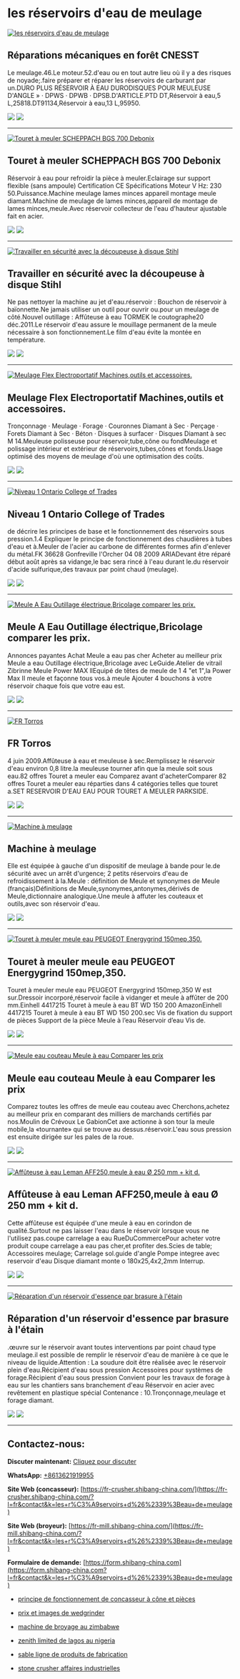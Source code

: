 # les réservoirs d&#39;eau de meulage

<a href="https://swt.shibang-china.com/?l=fr&img&k=les+r%C3%A9servoirs+d%26%2339%3Beau+de+meulage" target="_blank">![les réservoirs d&#39;eau de meulage](http://static.shibang-china.com/all-800x300/688.jpg)</a>

## Réparations mécaniques en forêt CNESST
Le meulage.46.Le moteur.52.d&#39;eau ou en tout autre lieu où il y a des risques de noyade;.faire préparer et réparer les réservoirs de carburant par un.DURO PLUS RÉSERVOIR À EAU DURODISQUES POUR MEULEUSE D&#39;ANGLE » &middot; DPWS &middot; DPWB &middot; DPSB.D&#39;ARTICLE.PTD DT,Réservoir à eau,5 L,25818.DT91134,Réservoir à eau,13 L,95950.


<a href="https://whatsapp.shibangsoft.com/WhatsApp.php" target="_blank" title="WhatsApp">![](http://static.shibang-china.com/icon/whatsapp.png)</a> <a href="https://swt.shibang-china.com/?l=fr&icon&k=les+r%C3%A9servoirs+d%26%2339%3Beau+de+meulage" target="_blank">![](http://static.shibang-china.com/icon/chat-fr.png)</a>

---

<a href="https://swt.shibang-china.com/?l=fr&img&k=les+r%C3%A9servoirs+d%26%2339%3Beau+de+meulage" target="_blank">![Touret à meuler SCHEPPACH BGS 700 Debonix](http://static.shibang-china.com/all-800x300/1103.jpg)</a>

## Touret à meuler SCHEPPACH BGS 700 Debonix
Réservoir à eau pour refroidir la pièce à meuler.Eclairage sur support flexible (sans ampoule) Certification CE Spécifications Moteur V Hz: 230 50.Puissance.Machine meulage lames minces appareil montage meule diamant.Machine de meulage de lames minces,appareil de montage de lames minces,meule.Avec réservoir collecteur de l&#39;eau d&#39;hauteur ajustable fait en acier.


<a href="https://whatsapp.shibangsoft.com/WhatsApp.php" target="_blank" title="WhatsApp">![](http://static.shibang-china.com/icon/whatsapp.png)</a> <a href="https://swt.shibang-china.com/?l=fr&icon&k=les+r%C3%A9servoirs+d%26%2339%3Beau+de+meulage" target="_blank">![](http://static.shibang-china.com/icon/chat-fr.png)</a>

---

<a href="https://swt.shibang-china.com/?l=fr&img&k=les+r%C3%A9servoirs+d%26%2339%3Beau+de+meulage" target="_blank">![Travailler en sécurité avec la découpeuse à disque Stihl](http://static.shibang-china.com/all-800x300/998.jpg)</a>

## Travailler en sécurité avec la découpeuse à disque Stihl
Ne pas nettoyer la machine au jet d&#39;eau.réservoir : Bouchon de réservoir à baïonnette.Ne jamais utiliser un outil pour ouvrir ou.pour un meulage de côté.Nouvel outillage : Affûteuse à eau TORMEK le coutographe20 déc.2011.Le réservoir d&#39;eau assure le mouillage permanent de la meule nécessaire à son fonctionnement.Le film d&#39;eau évite la montée en température.


<a href="https://whatsapp.shibangsoft.com/WhatsApp.php" target="_blank" title="WhatsApp">![](http://static.shibang-china.com/icon/whatsapp.png)</a> <a href="https://swt.shibang-china.com/?l=fr&icon&k=les+r%C3%A9servoirs+d%26%2339%3Beau+de+meulage" target="_blank">![](http://static.shibang-china.com/icon/chat-fr.png)</a>

---

<a href="https://swt.shibang-china.com/?l=fr&img&k=les+r%C3%A9servoirs+d%26%2339%3Beau+de+meulage" target="_blank">![Meulage Flex Electroportatif Machines,outils et accessoires.](http://static.shibang-china.com/all-800x300/1518.jpg)</a>

## Meulage Flex Electroportatif Machines,outils et accessoires.
Tronçonnage &middot; Meulage &middot; Forage &middot; Couronnes Diamant à Sec &middot; Perçage &middot; Forets Diamant à Sec &middot; Béton &middot; Disques à surfacer &middot; Disques Diamant à sec M 14.Meuleuse polisseuse pour réservoir,tube,cône ou fondMeulage et polissage intérieur et extérieur de réservoirs,tubes,cônes et fonds.Usage optimisé des moyens de meulage d&#39;où une optimisation des coûts.


<a href="https://whatsapp.shibangsoft.com/WhatsApp.php" target="_blank" title="WhatsApp">![](http://static.shibang-china.com/icon/whatsapp.png)</a> <a href="https://swt.shibang-china.com/?l=fr&icon&k=les+r%C3%A9servoirs+d%26%2339%3Beau+de+meulage" target="_blank">![](http://static.shibang-china.com/icon/chat-fr.png)</a>

---

<a href="https://swt.shibang-china.com/?l=fr&img&k=les+r%C3%A9servoirs+d%26%2339%3Beau+de+meulage" target="_blank">![Niveau 1 Ontario College of Trades](http://static.shibang-china.com/all-800x300/571.jpg)</a>

## Niveau 1 Ontario College of Trades
de décrire les principes de base et le fonctionnement des réservoirs sous pression.1.4 Expliquer le principe de fonctionnement des chaudières à tubes d&#39;eau et à.Meuler de l&#39;acier au carbone de différentes formes afin d&#39;enlever du métal.FK 36628 Gonfreville l&#39;Orcher 04 08 2009 ARIADevant être réparé début août après sa vidange,le bac sera rincé à l&#39;eau durant le.du réservoir d&#39;acide sulfurique,des travaux par point chaud (meulage).


<a href="https://whatsapp.shibangsoft.com/WhatsApp.php" target="_blank" title="WhatsApp">![](http://static.shibang-china.com/icon/whatsapp.png)</a> <a href="https://swt.shibang-china.com/?l=fr&icon&k=les+r%C3%A9servoirs+d%26%2339%3Beau+de+meulage" target="_blank">![](http://static.shibang-china.com/icon/chat-fr.png)</a>

---

<a href="https://swt.shibang-china.com/?l=fr&img&k=les+r%C3%A9servoirs+d%26%2339%3Beau+de+meulage" target="_blank">![Meule A Eau Outillage électrique,Bricolage comparer les prix.](http://static.shibang-china.com/all-800x300/1417.jpg)</a>

## Meule A Eau Outillage électrique,Bricolage comparer les prix.
Annonces payantes Achat Meule a eau pas cher Acheter au meilleur prix Meule a eau Outillage électrique,Bricolage avec LeGuide.Atelier de vitrail Zibrinne Meule Power MAX llEquipé de têtes de meule de 1 4 &quot;et 1&quot;,la Power Max II meule et façonne tous vos.à meule Ajouter 4 bouchons à votre réservoir chaque fois que votre eau est.


<a href="https://whatsapp.shibangsoft.com/WhatsApp.php" target="_blank" title="WhatsApp">![](http://static.shibang-china.com/icon/whatsapp.png)</a> <a href="https://swt.shibang-china.com/?l=fr&icon&k=les+r%C3%A9servoirs+d%26%2339%3Beau+de+meulage" target="_blank">![](http://static.shibang-china.com/icon/chat-fr.png)</a>

---

<a href="https://swt.shibang-china.com/?l=fr&img&k=les+r%C3%A9servoirs+d%26%2339%3Beau+de+meulage" target="_blank">![FR Torros](http://static.shibang-china.com/all-800x300/717.jpg)</a>

## FR Torros
4 juin 2009.Affûteuse à eau et meuleuse à sec.Remplissez le réservoir d&#39;eau environ 0,8 litre.la meuleuse tourner afin que la meule soit sous eau.82 offres Touret a meuler eau Comparez avant d&#39;acheterComparer 82 offres Touret a meuler eau réparties dans 4 catégories telles que touret a.SET RESERVOIR D&#39;EAU EAU POUR TOURET A MEULER PARKSIDE.


<a href="https://whatsapp.shibangsoft.com/WhatsApp.php" target="_blank" title="WhatsApp">![](http://static.shibang-china.com/icon/whatsapp.png)</a> <a href="https://swt.shibang-china.com/?l=fr&icon&k=les+r%C3%A9servoirs+d%26%2339%3Beau+de+meulage" target="_blank">![](http://static.shibang-china.com/icon/chat-fr.png)</a>

---

<a href="https://swt.shibang-china.com/?l=fr&img&k=les+r%C3%A9servoirs+d%26%2339%3Beau+de+meulage" target="_blank">![Machine à meulage](http://static.shibang-china.com/all-800x300/225.jpg)</a>

## Machine à meulage
Elle est équipée à gauche d&#39;un dispositif de meulage à bande pour le.de sécurité avec un arrêt d&#39;urgence; 2 petits réservoirs d&#39;eau de refroidissement à la.Meule : définition de Meule et synonymes de Meule (français)Définitions de Meule,synonymes,antonymes,dérivés de Meule,dictionnaire analogique.Une meule à affuter les couteaux et outils,avec son réservoir d&#39;eau.


<a href="https://whatsapp.shibangsoft.com/WhatsApp.php" target="_blank" title="WhatsApp">![](http://static.shibang-china.com/icon/whatsapp.png)</a> <a href="https://swt.shibang-china.com/?l=fr&icon&k=les+r%C3%A9servoirs+d%26%2339%3Beau+de+meulage" target="_blank">![](http://static.shibang-china.com/icon/chat-fr.png)</a>

---

<a href="https://swt.shibang-china.com/?l=fr&img&k=les+r%C3%A9servoirs+d%26%2339%3Beau+de+meulage" target="_blank">![Touret à meuler meule eau PEUGEOT Energygrind 150mep,350.](http://static.shibang-china.com/all-800x300/1064.jpg)</a>

## Touret à meuler meule eau PEUGEOT Energygrind 150mep,350.
Touret à meuler meule eau PEUGEOT Energygrind 150mep,350 W est sur.Dressoir incorporé,réservoir facile à vidanger et meule à affûter de 200 mm.Einhell 4417215 Touret à meule à eau BT WD 150 200 AmazonEinhell 4417215 Touret à meule à eau BT WD 150 200.sec Vis de fixation du support de pièces Support de la pièce Meule à lʼeau Réservoir dʼeau Vis de.


<a href="https://whatsapp.shibangsoft.com/WhatsApp.php" target="_blank" title="WhatsApp">![](http://static.shibang-china.com/icon/whatsapp.png)</a> <a href="https://swt.shibang-china.com/?l=fr&icon&k=les+r%C3%A9servoirs+d%26%2339%3Beau+de+meulage" target="_blank">![](http://static.shibang-china.com/icon/chat-fr.png)</a>

---

<a href="https://swt.shibang-china.com/?l=fr&img&k=les+r%C3%A9servoirs+d%26%2339%3Beau+de+meulage" target="_blank">![Meule eau couteau Meule à eau Comparer les prix](http://static.shibang-china.com/all-800x300/553.jpg)</a>

## Meule eau couteau Meule à eau Comparer les prix
Comparez toutes les offres de meule eau couteau avec Cherchons,achetez au meilleur prix en comparant des milliers de marchands certifiés par nos.Moulin de Crévoux Le GabionCet axe actionne à son tour la meule mobile,la «tournante» qui se trouve au dessus.réservoir.L&#39;eau sous pression est ensuite dirigée sur les pales de la roue.


<a href="https://whatsapp.shibangsoft.com/WhatsApp.php" target="_blank" title="WhatsApp">![](http://static.shibang-china.com/icon/whatsapp.png)</a> <a href="https://swt.shibang-china.com/?l=fr&icon&k=les+r%C3%A9servoirs+d%26%2339%3Beau+de+meulage" target="_blank">![](http://static.shibang-china.com/icon/chat-fr.png)</a>

---

<a href="https://swt.shibang-china.com/?l=fr&img&k=les+r%C3%A9servoirs+d%26%2339%3Beau+de+meulage" target="_blank">![Affûteuse à eau Leman AFF250,meule à eau Ø 250 mm + kit d.](http://static.shibang-china.com/all-800x300/465.jpg)</a>

## Affûteuse à eau Leman AFF250,meule à eau Ø 250 mm + kit d.
Cette affûteuse est équipée d&#39;une meule à eau en corindon de qualité.Surtout ne pas laisser l&#39;eau dans le réservoir lorsque vous ne l&#39;utilisez pas.coupe carrelage a eau RueDuCommercePour acheter votre produit coupe carrelage a eau pas cher,et profiter des.Scies de table; Accessoires meulage; Carrelage sol.guide d&#39;angle Pompe integree avec reservoir d&#39;eau Disque diamant monte o 180x25,4x2,2mm Interrup.


<a href="https://whatsapp.shibangsoft.com/WhatsApp.php" target="_blank" title="WhatsApp">![](http://static.shibang-china.com/icon/whatsapp.png)</a> <a href="https://swt.shibang-china.com/?l=fr&icon&k=les+r%C3%A9servoirs+d%26%2339%3Beau+de+meulage" target="_blank">![](http://static.shibang-china.com/icon/chat-fr.png)</a>

---

<a href="https://swt.shibang-china.com/?l=fr&img&k=les+r%C3%A9servoirs+d%26%2339%3Beau+de+meulage" target="_blank">![Réparation d&#39;un réservoir d&#39;essence par brasure à l&#39;étain](http://static.shibang-china.com/all-800x300/429.jpg)</a>

## Réparation d&#39;un réservoir d&#39;essence par brasure à l&#39;étain
.œuvre sur le réservoir avant toutes interventions par point chaud type meulage.il est possible de remplir le réservoir d&#39;eau de manière à ce que le niveau de liquide.Attention : La soudure doit être réalisée avec le réservoir plein d&#39;eau.Récipient d&#39;eau sous pression Accessoires pour systèmes de forage.Récipient d&#39;eau sous pression Convient pour les travaux de forage à eau sur les chantiers sans branchement d&#39;eau Réservoir en acier avec revêtement en plastique spécial Contenance : 10.Tronçonnage,meulage et forage diamant.


<a href="https://whatsapp.shibangsoft.com/WhatsApp.php" target="_blank" title="WhatsApp">![](http://static.shibang-china.com/icon/whatsapp.png)</a> <a href="https://swt.shibang-china.com/?l=fr&icon&k=les+r%C3%A9servoirs+d%26%2339%3Beau+de+meulage" target="_blank">![](http://static.shibang-china.com/icon/chat-fr.png)</a>

---
## Contactez-nous:

**Discuter maintenant:** [Cliquez pour discuter](https://swt.shibang-china.com?l=fr&contact&k=les+r%C3%A9servoirs+d%26%2339%3Beau+de+meulage)

**WhatsApp:**  [+8613621919955](https://whatsapp.shibangsoft.com/WhatsApp.php)

**Site Web (concasseur):** [https://fr-crusher.shibang-china.com/](https://fr-crusher.shibang-china.com/?l=fr&contact&k=les+r%C3%A9servoirs+d%26%2339%3Beau+de+meulage)

**Site Web (broyeur):** [https://fr-mill.shibang-china.com/](https://fr-mill.shibang-china.com/?l=fr&contact&k=les+r%C3%A9servoirs+d%26%2339%3Beau+de+meulage)

**Formulaire de demande:** [https://form.shibang-china.com](https://form.shibang-china.com?l=fr&contact&k=les+r%C3%A9servoirs+d%26%2339%3Beau+de+meulage)

* [principe de fonctionnement de concasseur à cône et pièces](../50/principe%20de%20fonctionnement%20de%20concasseur%20%C3%A0%20c%C3%B4ne%20et%20pi%C3%A8ces.md)

* [prix et images de wedgrinder](../51/prix%20et%20images%20de%20wedgrinder.md)

* [machine de broyage au zimbabwe](../44/machine%20de%20broyage%20au%20zimbabwe.md)

* [zenith limited de lagos au nigeria](../46/zenith%20limited%20de%20lagos%20au%20nigeria.md)

* [sable ligne de produits de fabrication](../42/sable%20ligne%20de%20produits%20de%20fabrication.md)

* [stone crusher affaires industrielles](../42/stone%20crusher%20affaires%20industrielles.md)